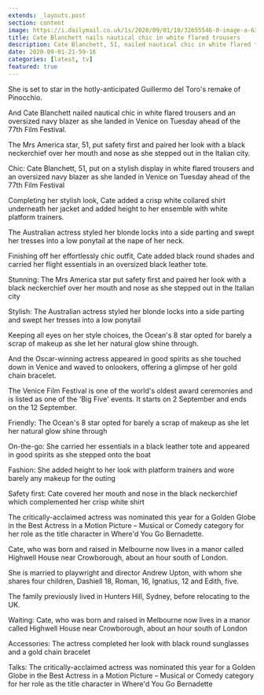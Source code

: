 ```yaml
---
extends: _layouts.post
section: content
image: https://i.dailymail.co.uk/1s/2020/09/01/18/32655546-0-image-a-63_1598982284295.jpg 
title: Cate Blanchett nails nautical chic in white flared trousers 
description: Cate Blanchett, 51, nailed nautical chic in white flared trousers and an oversized navy blazer as she landed in Venice on Tuesday ahead of the 77th Film Festival. 
date: 2020-09-01-21-59-16 
categories: [latest, tv] 
featured: true 
--- 
```

She is set to star in the hotly-anticipated Guillermo del Toro's remake of Pinocchio. 

And Cate Blanchett nailed nautical chic in white flared trousers and an oversized navy blazer as she landed in Venice on Tuesday ahead of the 77th Film Festival.

The Mrs America star, 51, put safety first and paired her look with a black neckerchief over her mouth and nose as she stepped out in the Italian city. 

Chic: Cate Blanchett, 51, put on a stylish display in white flared trousers and an oversized navy blazer as she landed in Venice on Tuesday ahead of the 77th Film Festival

Completing her stylish look, Cate added a crisp white collared shirt underneath her jacket and added height to her ensemble with white platform trainers. 

The Australian actress styled her blonde locks into a side parting and swept her tresses into a low ponytail at the nape of her neck. 

Finishing off her effortlessly chic outfit, Cate added black round shades and carried her flight essentials in an oversized black leather tote. 

Stunning: The Mrs America star put safety first and paired her look with a black neckerchief over her mouth and nose as she stepped out in the Italian city

Stylish: The Australian actress styled her blonde locks into a side parting and swept her tresses into a low ponytail 

Keeping all eyes on her style choices, the Ocean's 8 star opted for barely a scrap of makeup as she let her natural glow shine through. 

And the Oscar-winning actress appeared in good spirits as she touched down in Venice and waved to onlookers, offering a glimpse of her gold chain bracelet. 

The Venice Film Festival is one of the world's oldest award ceremonies and is listed as one of the 'Big Five' events. It starts on 2 September and ends on the 12 September. 

Friendly: The Ocean's 8 star opted for barely a scrap of makeup as she let her natural glow shine through

On-the-go: She carried her essentials in a black leather tote and appeared in good spirits as she stepped onto the boat

Fashion: She added height to her look with platform trainers and wore barely any makeup for the outing

Safety first: Cate covered her mouth and nose in the black neckerchief which complemented her crisp white shirt 

The critically-acclaimed actress was nominated this year for a Golden Globe in the Best Actress in a Motion Picture – Musical or Comedy category for her role as the title character in Where'd You Go Bernadette. 

Cate, who was born and raised in Melbourne now lives in a manor called Highwell House near Crowborough, about an hour south of London.

She is married to playwright and director Andrew Upton, with whom she shares four children, Dashiell 18, Roman, 16, Ignatius, 12 and Edith, five.

The family previously lived in Hunters Hill, Sydney, before relocating to the UK.

Waiting: Cate, who was born and raised in Melbourne now lives in a manor called Highwell House near Crowborough, about an hour south of London

Accessories: The actress completed her look with black round sunglasses and a gold chain bracelet 

Talks: The critically-acclaimed actress was nominated this year for a Golden Globe in the Best Actress in a Motion Picture – Musical or Comedy category for her role as the title character in Where'd You Go Bernadette

